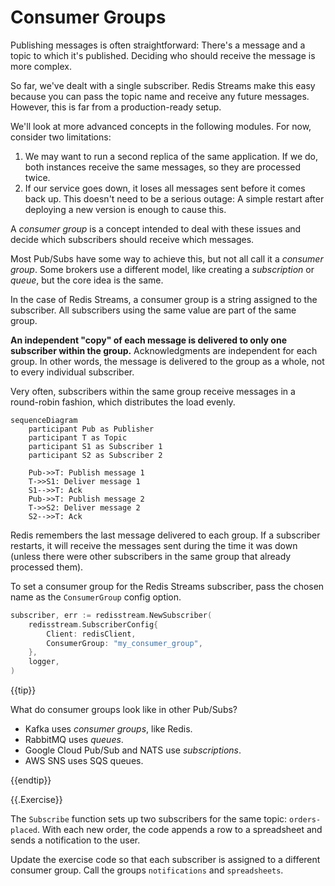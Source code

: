 # Consumer Groups

Publishing messages is often straightforward: There's a message and a topic to which it's published.
Deciding who should receive the message is more complex.

So far, we've dealt with a single subscriber.
Redis Streams make this easy because you can pass the topic name and receive any future messages.
However, this is far from a production-ready setup.

We'll look at more advanced concepts in the following modules. For now, consider two limitations:

1. We may want to run a second replica of the same application. If we do, both instances receive the same messages, so they are processed twice.
2. If our service goes down, it loses all messages sent before it comes back up.
   This doesn't need to be a serious outage: A simple restart after deploying a new version is enough to cause this.

A *consumer group* is a concept intended to deal with these issues and decide which subscribers should receive which messages.

Most Pub/Subs have some way to achieve this, but not all call it a *consumer group*.
Some brokers use a different model, like creating a *subscription* or *queue*, but the core idea is the same.

In the case of Redis Streams, a consumer group is a string assigned to the subscriber.
All subscribers using the same value are part of the same group.

**An independent "copy" of each message is delivered to only one subscriber within the group.**
Acknowledgments are independent for each group.
In other words, the message is delivered to the group as a whole, not to every individual subscriber.

Very often, subscribers within the same group receive messages in a round-robin fashion, which distributes the load evenly.


```mermaid
sequenceDiagram
    participant Pub as Publisher
    participant T as Topic
    participant S1 as Subscriber 1
    participant S2 as Subscriber 2

    Pub->>T: Publish message 1
    T->>S1: Deliver message 1
    S1-->>T: Ack
    Pub->>T: Publish message 2
    T->>S2: Deliver message 2
    S2-->>T: Ack
```

Redis remembers the last message delivered to each group.
If a subscriber restarts, it will receive the messages sent during the time it was down
(unless there were other subscribers in the same group that already processed them).

To set a consumer group for the Redis Streams subscriber, pass the chosen name as the `ConsumerGroup` config option.

```go
subscriber, err := redisstream.NewSubscriber(
	redisstream.SubscriberConfig{
		Client: redisClient, 
		ConsumerGroup: "my_consumer_group",
	},
	logger,
)
```

{{tip}}

What do consumer groups look like in other Pub/Subs?

- Kafka uses *consumer groups*, like Redis.
- RabbitMQ uses *queues*.
- Google Cloud Pub/Sub and NATS use *subscriptions*.
- AWS SNS uses SQS queues.

{{endtip}}

{{.Exercise}}

The `Subscribe` function sets up two subscribers for the same topic: `orders-placed`.
With each new order, the code appends a row to a spreadsheet and sends a notification to the user.

Update the exercise code so that each subscriber is assigned to a different consumer group.
Call the groups `notifications` and `spreadsheets`.
